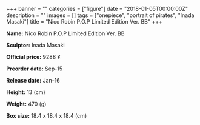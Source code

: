 +++
banner = ""
categories = ["figure"]
date = "2018-01-05T00:00:00Z"
description = ""
images = []
tags = ["onepiece", "portrait of pirates", "Inada Masaki"]
title = "Nico Robin P.O.P Limited Edition Ver. BB"
+++

**Name:** Nico Robin P.O.P Limited Edition Ver. BB

**Sculptor:** Inada Masaki

**Official price:** 9288 ¥

**Preorder date:** Sep-15

**Release date:** Jan-16

**Height:** 13 (cm)

**Weight:** 470 (g)

**Box size:** 18.4 x 18.4 x 18.4 (cm)
